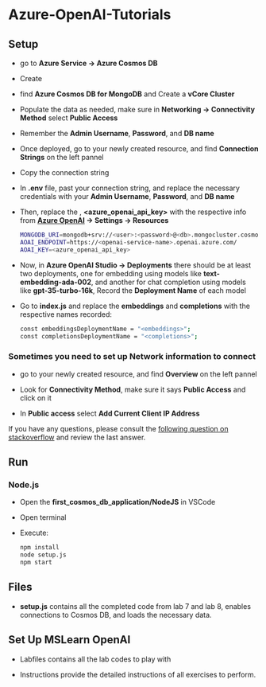 # Azure-OpenAI-Tutorials

## Setup

- go to **Azure Service -> Azure Cosmos DB**

- Create

- find **Azure Cosmos DB for MongoDB** and Create a **vCore Cluster**

- Populate the data as needed, make sure in **Networking -> Connectivity Method** select **Public Access**

- Remember the **Admin Username**, **Password**, and **DB name**

- Once deployed, go to your newly created resource, and find **Connection Strings** on the left pannel

- Copy the connection string

- In **.env** file, past your connection string, and replace the necessary credentials with your **Admin Username**, **Password**, and **DB name**

- Then, replace the **<openai-service-name>**, **<azure_openai_api_key>** with the respective info from **[Azure OpenAI](https://oai.azure.com) -> Settings -> Resources**

  ```Bash
  MONGODB_URI=mongodb+srv://<user>:<password>@<db>.mongocluster.cosmos.azure.com/?tls=true&authMechanism=SCRAM-SHA-256&retrywrites=false&maxIdleTimeMS=120000
  AOAI_ENDPOINT=https://<openai-service-name>.openai.azure.com/
  AOAI_KEY=<azure_openai_api_key>
  ```

- Now, in **Azure OpenAI Studio -> Deployments** there should be at least two deployments, one for embedding using models like **text-embedding-ada-002**, and another for chat completion using models like **gpt-35-turbo-16k**, Record the **Deployment Name** of each model

- Go to **index.js** and replace the **embeddings** and **completions** with the respective names recorded:

  ```Bash
  const embeddingsDeploymentName = "<embeddings>";
  const completionsDeploymentName = "<completions>";
  ```

### Sometimes you need to set up Network information to connect

- go to your newly created resource, and find **Overview** on the left pannel

- Look for **Connectivity Method**, make sure it says **Public Access** and click on it

- In **Public access** select **Add Current Client IP Address**

If you have any questions, please consult the [following question on stackoverflow](https://stackoverflow.com/questions/78373503/mongoserverselectionerror-server-selection-timed-out-after-30000-ms) and review the last answer.

## Run

### Node.js

- Open the **first_cosmos_db_application/NodeJS** in VSCode

- Open terminal

- Execute:
  ```Bash
  npm install
  node setup.js
  npm start
  ```

## Files

- **setup.js** contains all the completed code from lab 7 and lab 8, enables connections to Cosmos DB, and loads the necessary data.


## Set Up MSLearn OpenAI

- Labfiles contains all the lab codes to play with

- Instructions provide the detailed instructions of all exercises to perform.



